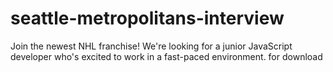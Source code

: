 # seattle-metropolitans-interview
Join the newest NHL franchise! We're looking for a junior JavaScript developer who's excited to work in a fast-paced environment.
for download
